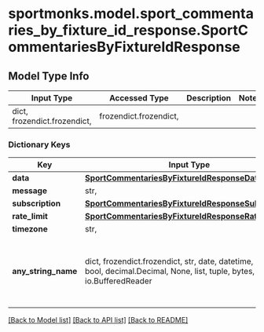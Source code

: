 # sportmonks.model.sport_commentaries_by_fixture_id_response.SportCommentariesByFixtureIdResponse

## Model Type Info
Input Type | Accessed Type | Description | Notes
------------ | ------------- | ------------- | -------------
dict, frozendict.frozendict,  | frozendict.frozendict,  |  | 

### Dictionary Keys
Key | Input Type | Accessed Type | Description | Notes
------------ | ------------- | ------------- | ------------- | -------------
**data** | [**SportCommentariesByFixtureIdResponseData**](SportCommentariesByFixtureIdResponseData.md) | [**SportCommentariesByFixtureIdResponseData**](SportCommentariesByFixtureIdResponseData.md) |  | [optional] 
**message** | str,  | str,  |  | [optional] 
**subscription** | [**SportCommentariesByFixtureIdResponseSubscription**](SportCommentariesByFixtureIdResponseSubscription.md) | [**SportCommentariesByFixtureIdResponseSubscription**](SportCommentariesByFixtureIdResponseSubscription.md) |  | [optional] 
**rate_limit** | [**SportCommentariesByFixtureIdResponseRateLimit**](SportCommentariesByFixtureIdResponseRateLimit.md) | [**SportCommentariesByFixtureIdResponseRateLimit**](SportCommentariesByFixtureIdResponseRateLimit.md) |  | [optional] 
**timezone** | str,  | str,  |  | [optional] 
**any_string_name** | dict, frozendict.frozendict, str, date, datetime, int, float, bool, decimal.Decimal, None, list, tuple, bytes, io.FileIO, io.BufferedReader | frozendict.frozendict, str, BoolClass, decimal.Decimal, NoneClass, tuple, bytes, FileIO | any string name can be used but the value must be the correct type | [optional]

[[Back to Model list]](../../README.md#documentation-for-models) [[Back to API list]](../../README.md#documentation-for-api-endpoints) [[Back to README]](../../README.md)

